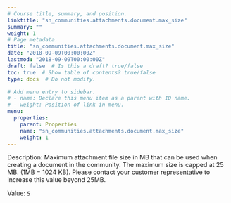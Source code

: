 ```yaml
---
# Course title, summary, and position.
linktitle: "sn_communities.attachments.document.max_size"
summary: ""
weight: 1
# Page metadata.
title: "sn_communities.attachments.document.max_size"
date: "2018-09-09T00:00:00Z"
lastmod: "2018-09-09T00:00:00Z"
draft: false  # Is this a draft? true/false
toc: true  # Show table of contents? true/false
type: docs  # Do not modify.

# Add menu entry to sidebar.
# - name: Declare this menu item as a parent with ID name.
# - weight: Position of link in menu.
menu:
  properties:
    parent: Properties
    name: "sn_communities.attachments.document.max_size"
    weight: 1
---
```


Description: Maximum attachment file size in MB that can be used when creating a document in the community.  The maximum size is capped at 25 MB. (1MB = 1024 KB). Please contact your customer representative to increase this value beyond 25MB.


Value: `5`